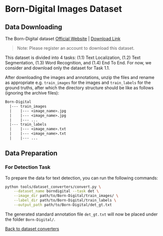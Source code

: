 # Born-Digital Images Dataset


## Data Downloading

The Born-Digital dataset [Official Website](https://rrc.cvc.uab.es/?ch=1) | [Download Link](https://rrc.cvc.uab.es/?ch=1&com=downloads)

> Note: Please register an account to download this dataset.

This dataset is divided into 4 tasks: (1.1) Text Localization, (1.2) Text Segmentation, (1.3) Word Recognition, and  (1.4) End To End.  For now, we consider and download only the dataset for Task 1.1.

After downloading the images and annotations, unzip the files and rename as appropriate e.g. `train_images` for the images and `train_labels` for the ground truths, after which the directory structure should be like as follows (ignoring the archive files):
```txt
Born-Digital
  |--- train_images
  |    |--- <image_name>.jpg
  |    |--- <image_name>.jpg
  |    |--- ...
  |--- train_labels
  |    |--- <image_name>.txt
  |    |--- <image_name>.txt
  |    |--- ...
```

## Data Preparation

### For Detection Task

To prepare the data for text detection, you can run the following commands:

```bash
python tools/dataset_converters/convert.py \
    --dataset_name borndigital --task det \
    --image_dir path/to/Born-Digital/train_images/ \
    --label_dir path/to/Born-Digital/train_labels \
    --output_path path/to/Born-Digital/det_gt.txt
```

The generated standard annotation file `det_gt.txt` will now be placed under the folder `Born-Digital/`.

[Back to dataset converters](converters.md)
